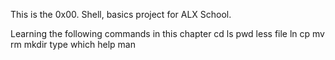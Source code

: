 This is the 0x00. Shell, basics project for ALX School.

Learning the following commands in this chapter
cd
ls
pwd
less
file
ln
cp
mv
rm
mkdir
type
which
help
man
